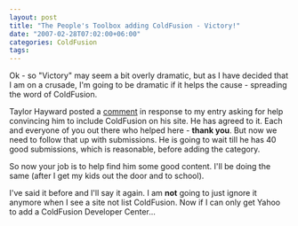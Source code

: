 ```yaml
---
layout: post
title: "The People's Toolbox adding ColdFusion - Victory!"
date: "2007-02-28T07:02:00+06:00"
categories: ColdFusion 
tags: 
---
```


Ok - so "Victory" may seem a bit overly dramatic, but as I have decided that I am on a crusade, I'm going to be dramatic if it helps the cause - spreading the word of ColdFusion.

Taylor Hayward posted a <a href="http://ray.camdenfamily.com/index.cfm/2007/2/27/Make-this-the-last-year-someone-doesnt-know-what-ColdFusion-is#c0828C924-A42D-0AB6-CFB11DE6A9345FAA">comment</a> in response to my entry asking for help convincing him to include ColdFusion on his site. He has agreed to it. Each and everyone of you out there who helped here - <b>thank you</b>. But now we need to follow that up with submissions. He is going to wait till he has 40 good submissions, which is reasonable, before adding the category.

So now your job is to help find him some good content. I'll be doing the same (after I get my kids out the door and to school). 

I've said it before and I'll say it again. I am <b>not</b> going to just ignore it anymore when I see a site not list ColdFusion. Now if I can only get Yahoo to add a ColdFusion Developer Center...